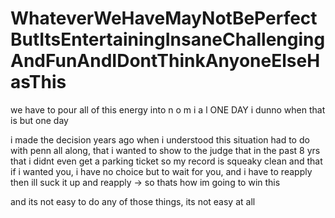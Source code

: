 # WhateverWeHaveMayNotBePerfectButItsEntertainingInsaneChallengingAndFunAndIDontThinkAnyoneElseHasThis

we have to pour all of this energy into n o m i a l ONE DAY i dunno when that is but one day

i made the decision years ago when i understood this situation had to do with penn all along, that i wanted to show to the judge that in the past 8 yrs that i didnt even get a parking ticket so my record is squeaky clean and that if i wanted you, i have no choice but to wait for you, and i have to reapply then ill suck it up and reapply -> so thats how im going to win this

and its not easy to do any of those things, its not easy at all
